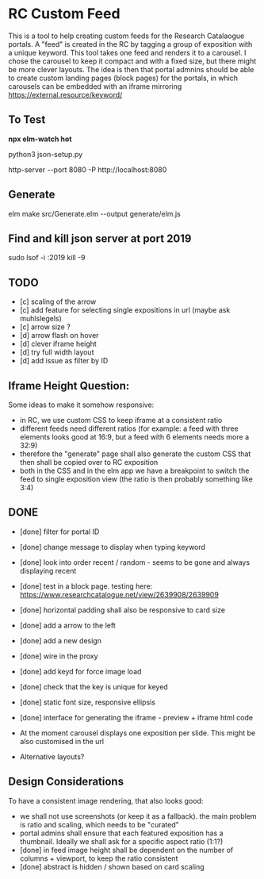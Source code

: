 # RC Custom Feed

This is a tool to help creating custom feeds for the Research Catalaogue portals. A "feed" is created in the RC by tagging a group of exposition with a unique keyword. This tool takes one feed and renders it to a carousel. I chose the carousel to keep it compact and with a fixed size, but there might be more clever layouts. The idea is then that portal admnins should be able to create custom landing pages (block pages) for the portals, in which carousels can be embedded with an iframe mirroring https://external.resource/keyword/

## To Test

__npx elm-watch hot__

python3 json-setup.py

http-server --port 8080 -P http://localhost:8080

## Generate

elm make src/Generate.elm --output generate/elm.js

## Find and kill json server at port 2019

sudo lsof -i :2019
kill -9 <PID>

## TODO


- [c] scaling of the arrow
- [c] add feature for selecting single expositions in url (maybe ask muhlslegels)
- [c] arrow size ?
- [d] arrow flash on hover
- [d] clever iframe height
- [d] try full width layout
- [d] add issue as filter by ID

## Iframe Height Question:
Some ideas to make it somehow responsive:
- in RC, we use custom CSS to keep iframe at a consistent ratio
- different feeds need different ratios (for example: a feed with three elements looks good at 16:9, but a feed with 6 elements needs more a 32:9)
- therefore the "generate" page shall also generate the custom CSS that then shall be copied over to RC exposition
- both in the CSS and in the elm app we have a breakpoint to switch the feed to single exposition view (the ratio is then probably something like 3:4)

## DONE

- [done] filter for portal ID
- [done] change message to display when typing keyword
- [done] look into order recent / random - seems to be gone and always displaying recent
- [done] test in a block page. testing here: https://www.researchcatalogue.net/view/2639908/2639909
- [done] horizontal padding shall also be responsive to card size 
- [done] add a arrow to the left
- [done] add a new design
- [done] wire in the proxy
- [done] add keyd for force image load
- [done] check that the key is unique for keyed
- [done] static font size, responsive ellipsis
- [done] interface for generating the iframe - preview + iframe html code

- At the moment carousel displays one exposition per slide. This might be also customised in the url
- Alternative layouts?

## Design Considerations
To have a consistent image rendering, that also looks good:
- we shall not use screenshots (or keep it as a fallback). the main problem is ratio and scaling, which needs to be "curated"
- portal admins shall ensure that each featured exposition has a thumbnail. Ideally we shall ask for a specific aspect ratio (1:1?)
- [done] in feed image height shall be dependent on the number of columns + viewport, to keep the ratio consistent 
- [done] abstract is hidden / shown based on card scaling